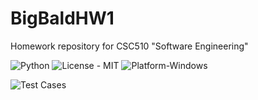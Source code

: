 # BigBaldHW1
Homework repository for CSC510 "Software Engineering"

![Python](https://img.shields.io/badge/Made_With-Python-blue)
![License - MIT](https://img.shields.io/badge/License-MIT-blue)
![Platform-Windows](https://img.shields.io/badge/Platform-Windows-blue)

![Test Cases](https://github.com/TripleS-org/BigBaldHW1/actions/workflows/main.yml/badge.svg)
